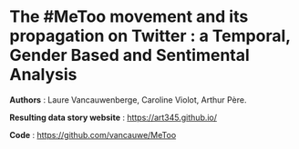 # The #MeToo movement and its propagation on Twitter : a Temporal, Gender Based and Sentimental Analysis

**Authors** : Laure Vancauwenberge, Caroline Violot, Arthur Père.

**Resulting data story website** : https://art345.github.io/

**Code** : https://github.com/vancauwe/MeToo


